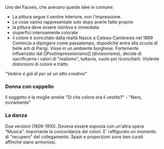 Uno dei Fauves, che avevano queste idee in comune:
- La pittura segue il sentire interiore, non l'impressione.
- Le cose vanno rappresentate solo dopo averle fatte proprie
- la pittura deve essere istintiva e immediata
- siuperfici intensamente colorate
- il colore è svincolato dalla realtà
Nasce a Cateau-Cambresis nel 1869
Comincia a dipingere come passatempo, dopodiché entra alla scuola di belle arti di Parigi.
Visse in un ambiente borghese.
Fortemente influenzato dal \[[Postimpressionismo]] (divisionismo), decide di sacrificarne i valori di "realismo", tuttavia, vuole poi riconciliarli.
Violente distorsioni di colore e tratto

*"Vedere è già di per sé un atto creativo"*


### Donna con cappello
Il soggetto è la moglie amelie
"Di che colore era il vestito?" - "Nero, ovviamente"

### La danza
Due versioni (1909-1910).
Doveva essere esposta con un'altra opera "Musica".
Importante la concordanza dei colori.
E' raffigurato un momento di "recupero" del collegamento. Spazi e proporzioni sono ben curati affinché siano armoniosi.
